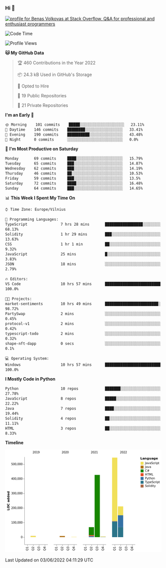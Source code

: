### Hi 👋
<a href="https://stackoverflow.com/users/14954249/benas-volkovas"><img src="https://stackoverflow.com/users/flair/14954249.png?theme=dark" width="208" height="58" alt="profile for Benas Volkovas at Stack Overflow, Q&amp;A for professional and enthusiast programmers" title="profile for Benas Volkovas at Stack Overflow, Q&amp;A for professional and enthusiast programmers"></a>

<!--START_SECTION:waka-->
![Code Time](http://img.shields.io/badge/Code%20Time-726%20hrs%2036%20mins-blue)

![Profile Views](http://img.shields.io/badge/Profile%20Views-0-blue)

**🐱 My GitHub Data** 

> 🏆 460 Contributions in the Year 2022
 > 
> 📦 24.3 kB Used in GitHub's Storage 
 > 
> 💼 Opted to Hire
 > 
> 📜 19 Public Repositories 
 > 
> 🔑 21 Private Repositories  
 > 
**I'm an Early 🐤** 

```text
🌞 Morning    101 commits    █████░░░░░░░░░░░░░░░░░░░░   23.11% 
🌆 Daytime    146 commits    ████████░░░░░░░░░░░░░░░░░   33.41% 
🌃 Evening    190 commits    ██████████░░░░░░░░░░░░░░░   43.48% 
🌙 Night      0 commits      ░░░░░░░░░░░░░░░░░░░░░░░░░   0.0%

```
📅 **I'm Most Productive on Saturday** 

```text
Monday       69 commits     ████░░░░░░░░░░░░░░░░░░░░░   15.79% 
Tuesday      65 commits     ███░░░░░░░░░░░░░░░░░░░░░░   14.87% 
Wednesday    62 commits     ███░░░░░░░░░░░░░░░░░░░░░░   14.19% 
Thursday     46 commits     ██░░░░░░░░░░░░░░░░░░░░░░░   10.53% 
Friday       59 commits     ███░░░░░░░░░░░░░░░░░░░░░░   13.5% 
Saturday     72 commits     ████░░░░░░░░░░░░░░░░░░░░░   16.48% 
Sunday       64 commits     ███░░░░░░░░░░░░░░░░░░░░░░   14.65%

```


📊 **This Week I Spent My Time On** 

```text
⌚︎ Time Zone: Europe/Vilnius

💬 Programming Languages: 
TypeScript               7 hrs 28 mins       █████████████████░░░░░░░░   68.13% 
Solidity                 1 hr 29 mins        ███░░░░░░░░░░░░░░░░░░░░░░   13.63% 
CSS                      1 hr 1 min          ██░░░░░░░░░░░░░░░░░░░░░░░   9.32% 
JavaScript               25 mins             █░░░░░░░░░░░░░░░░░░░░░░░░   3.83% 
JSON                     18 mins             ░░░░░░░░░░░░░░░░░░░░░░░░░   2.79%

🔥 Editors: 
VS Code                  10 hrs 57 mins      █████████████████████████   100.0%

🐱‍💻 Projects: 
market-sentiments        10 hrs 49 mins      ████████████████████████░   98.72% 
PartySwap                2 mins              ░░░░░░░░░░░░░░░░░░░░░░░░░   0.45% 
protocol-v1              2 mins              ░░░░░░░░░░░░░░░░░░░░░░░░░   0.42% 
typescript-todo          2 mins              ░░░░░░░░░░░░░░░░░░░░░░░░░   0.32% 
shape-nft-dapp           0 secs              ░░░░░░░░░░░░░░░░░░░░░░░░░   0.1%

💻 Operating System: 
Windows                  10 hrs 57 mins      █████████████████████████   100.0%

```

**I Mostly Code in Python** 

```text
Python                   10 repos            ███████░░░░░░░░░░░░░░░░░░   27.78% 
JavaScript               8 repos             █████░░░░░░░░░░░░░░░░░░░░   22.22% 
Java                     7 repos             ████░░░░░░░░░░░░░░░░░░░░░   19.44% 
Solidity                 4 repos             ██░░░░░░░░░░░░░░░░░░░░░░░   11.11% 
HTML                     3 repos             ██░░░░░░░░░░░░░░░░░░░░░░░   8.33%

```


**Timeline**

![Chart not found](https://raw.githubusercontent.com/BenasVolkovas/BenasVolkovas/main/charts/bar_graph.png) 


 Last Updated on 03/06/2022 04:11:29 UTC
<!--END_SECTION:waka-->
